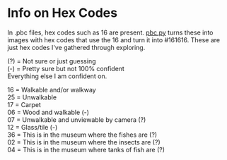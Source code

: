 # Info on Hex Codes

In .pbc files, hex codes such as 16 are present. [pbc.py](https://github.com/slyrp/ACNH/blob/main/pbc.py) turns these into images with hex codes that use the 16 and turn it into #161616. These are just hex codes I've gathered through exploring.

(?) = Not sure or just guessing
<br>
(-) = Pretty sure but not 100% confident
<br>
Everything else I am confident on.


16 = Walkable and/or walkway
<br>
25 = Unwalkable
<br>
17 = Carpet
<br>
06 = Wood and walkable (-)
<br>
07 = Unwalkable and unviewable by camera (?)
<br>
12 = Glass/tile (-)
<br>
36 = This is in the museum where the fishes are (?)
<br>
02 = This is in the museum where the insects are (?)
<br>
04 = This is in the museum where tanks of fish are (?)
<br>
